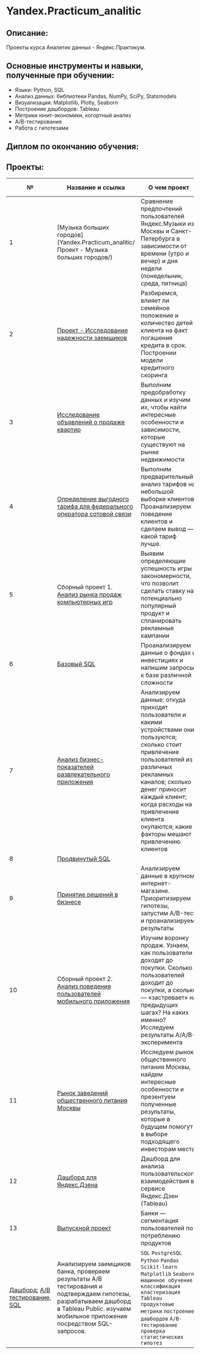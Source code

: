 # Yandex.Practicum_analitic

## Описание:
Проекты курса Аналитик данных - Яндекс.Практикум.

## Основные инструменты и навыки, полученные при обучении:
- Языки: Python, SQL
- Анализ данных: библиотеки Pandas, NumPy, SciPy, Statsmodels
- Визуализация: Matplotlib, Plotly, Seaborn
- Построение дашбордов: Tableau
- Метрики юнит-экономики, когортный анализ
- А/В-тестирование
- Работа с гипотезами 

## Диплом по окончанию обучения:


## Проекты:
| №| Название и ссылка | О чем проект                                                     | Навыки и инструменты           |  
|-----------|-------------------|------------------------------------------------------------------|-----------------------------------|
|1              |[Музыка больших городов](Yandex.Practicum_analitic/Проект - Музыка больших городов/)|Сравнение предпочтений пользователей Яндекс.Музыки из Москвы и Санкт-Петербурга в зависимости от времени (утро и вечер) и дня недели (понедельник, среда, пятница)|`Python` `pandas`|
|2              |[Проект - Исследование надежности заемщиков](/)|Разбиремся, влияет ли семейное положение и количество детей клиента на факт погашения кредита в срок. Построении модели кредитного скоринга|`предобработка данных` `Python` `pandas`|
|3              |[Исследование объявлений о продаже квартир](/)|Выполним предобработку данных и изучим их, чтобы найти интересные особенности и зависимости, которые существуют на рынке недвижимости|`Python` `pandas` `matplotlib` `seaborn` `предобработка данных` `исследовательский анализ данных` `визуализация данных`|
|4              |[Определение выгодного тарифа для федерального оператора сотовой связи](/)|Выполним предварительный анализ тарифов на небольшой выборке клиентов. Проанализируем поведение клиентов и сделаем вывод — какой тариф лучше.| `Python` `pandas` `matplotlib` `numpy` `scipy` `seaborn` `проверка статистических гипотез` `описательная статистика`|
|5              |Сборный проект 1. [Анализ рынка продаж компьютерных игр](/)|Выявим определяющие успешность игры закономерности, что позволит сделать ставку на потенциально популярный продукт и спланировать рекламные кампании|`Python` `pandas` `numpy` `matplotlib` `seaborn` `scipy` `предобработка данных` `исследовательский анализ данных` `описательная статистика` `проверка статистических гипотез`|
|6              |[Базовый SQL](/)|Проанализируем данные о фондах и инвестициях и напишим запросы к базе различной сложности|`SQL` `PostgreSQL`|
|7              |[Анализ бизнес-показателей развлекательного приложения](/)|Анализируем данные: откуда приходят пользователи и какими устройствами они пользуются; сколько стоит привлечение пользователей из различных рекламных каналов; сколько денег приносит каждый клиент; когда расходы на привлечение клиента окупаются; какие факторы мешают привлечению клиентов|`Python` `pandas` `matplotlib` `numpy` `seaborn` `datetime` `когортный анализ` `юнит-экономика` `продуктовые метрики`|
|8              |[Продвинутый SQL](/)||`SQL` `PostgreSQL`|
|9              |[Принятие решений в бизнесе](/)|Анализируем данные в крупном интернет-магазине. Приоритизируем гипотезы, запустим A/B-тест и проанализируем результаты|`Python` `pandas` `matplotlib` `scipy` `datetime` `numpy` `warnings` `seaborn` `math` `stats` `A/B-тестирование` `проверка статистических гипотез`|
|10             |Сборный проект 2. [Анализ поведения пользователей мобильного приложения](/)|Изучим воронку продаж. Узнаем, как пользователи доходят до покупки. Сколько пользователей доходит до покупки, а сколько — «застревает» на предыдущих шагах? На каких именно? Исследуем результаты A/A/B-эксперимента|`Python` `pandas` `matplotlib` `scipy` `datetime` `numpy` `warnings` `seaborn` `math` `stats` `plotly` `A/B-тестирование` `проверка статистических гипотез` `событийная аналитика` `продуктовые метрики` `визуализация данных`|
|11             |[Рынок заведений общественного питания Москвы]()|Исследуем рынок общественного питания Москвы, найдем интересные особенности и презентуем полученные результаты, которые в будущем помогут в выборе подходящего инвесторам места|`Python` `pandas` `matplotlib` `seaborn` `plotly` `numpy` `warnings` `json` `folium`|
|12             |[Дашборд для Яндекс.Дзена](/)|Дашборд для анализа пользовательского взаимодействия в сервисе Яндекс.Дзен (Tableau)|`Tableau`
|13             |[Выпускной проект](/)| Банки — cегментация пользователей по потреблению продуктов|
 [Дашборд](https://public.tableau.com/app/profile/oxana3540/viz/product_activity/Dashboard1);  [А/B тестирование](),  [SQL]()|Анализируем заемщиков банка, проверяем результаты А/B тестирования и подтверждаем гипотезы, разрабатываем дашборд в Tableau Public. изучаем мобильное приложение посредством SQL-запросов. |`SQL` `PostgreSQL` `Python` `Pandas` `Scikit-learn` `Matplotlib` `Seaborn` `машинное обучение` `классификация` `кластеризация` `Tableau` `продуктовые метрики` `построение дашбордов` `A/B-тестирование` `проверка статистических гипотез`|

